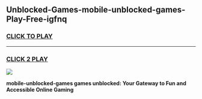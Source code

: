 
## Unblocked-Games-mobile-unblocked-games-Play-Free-igfnq
<h3>
<a href="https://premium76.site?title=mobile-unblocked-games&ref=15A">CLICK TO PLAY</a></h3>
<hr>

<h3>
<a href="https://premium76.site?title=mobile-unblocked-games&ref=15A">CLICK 2 PLAY</a>
  
</h3>

<a href="https://premium76.site?title=mobile-unblocked-games&ref=15A"><img src="https://clearcache.store/games.png"></a>


**mobile-unblocked-games games unblocked: Your Gateway to Fun and Accessible Online Gaming**
